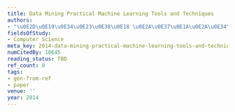 ```yaml
---
title: Data Mining Practical Machine Learning Tools and Techniques
authors:
- "\u0E2D\u0E19\u0E34\u0E23\u0E38\u0E18 \u0E2A\u0E37\u0E1A\u0E2A\u0E34\u0E07\u0E2B\u0E4C"
fieldsOfStudy:
- Computer Science
meta_key: 2014-data-mining-practical-machine-learning-tools-and-techniques
numCitedBy: 10645
reading_status: TBD
ref_count: 0
tags:
- gen-from-ref
- paper
venue: ''
year: 2014
---
```

